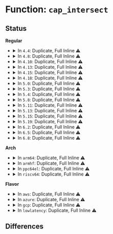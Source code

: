 # Function: <code>cap_intersect</code>

## Status
<b>Regular</b>
<ul>
<li>
<details>
<summary>In <code>4.4</code>: Duplicate, Full Inline ⚠️</summary>

**Collision:** Static Duplication

**Inline:** Full

**Transformation:** False

**Instances:**

```
In kernel/kmod.c (ffffffff81096460)
Location: include/linux/capability.h:125
Inline: True
Inline callers:
  - kernel/kmod.c:call_usermodehelper_exec_async
  - kernel/kmod.c:call_usermodehelper_exec_async
```
```
In security/commoncap.c (ffffffff8133aa99)
Location: include/linux/capability.h:125
Inline: True
Inline callers:
  - security/commoncap.c:cap_capset
  - security/commoncap.c:cap_bprm_set_creds
  - security/commoncap.c:cap_bprm_set_creds
  - security/commoncap.c:cap_bprm_set_creds
  - security/commoncap.c:cap_bprm_set_creds
```
```
In security/apparmor/lsm.c (ffffffff81384332)
Location: include/linux/capability.h:125
Inline: True
Inline callers:
  - security/apparmor/lsm.c:apparmor_capget
  - security/apparmor/lsm.c:apparmor_capget
```
</details>
</li>
<li>
<details>
<summary>In <code>4.8</code>: Duplicate, Full Inline ⚠️</summary>

**Collision:** Static Duplication

**Inline:** Full

**Transformation:** False

**Instances:**

```
In kernel/kmod.c (ffffffff81099820)
Location: include/linux/capability.h:124
Inline: True
Inline callers:
  - kernel/kmod.c:call_usermodehelper_exec_async
  - kernel/kmod.c:call_usermodehelper_exec_async
```
```
In security/commoncap.c (ffffffff8137020c)
Location: include/linux/capability.h:124
Inline: True
Inline callers:
  - security/commoncap.c:cap_bprm_set_creds
  - security/commoncap.c:cap_bprm_set_creds
  - security/commoncap.c:cap_bprm_set_creds
  - security/commoncap.c:cap_bprm_set_creds
  - security/commoncap.c:cap_capset
  - security/commoncap.c:cap_capset
```
```
In security/apparmor/lsm.c (ffffffff813be171)
Location: include/linux/capability.h:124
Inline: True
Inline callers:
  - security/apparmor/lsm.c:apparmor_capget
  - security/apparmor/lsm.c:apparmor_capget
```
</details>
</li>
<li>
<details>
<summary>In <code>4.10</code>: Duplicate, Full Inline ⚠️</summary>

**Collision:** Static Duplication

**Inline:** Full

**Transformation:** False

**Instances:**

```
In kernel/kmod.c (ffffffff8109e7d0)
Location: include/linux/capability.h:124
Inline: True
Inline callers:
  - kernel/kmod.c:call_usermodehelper_exec_async
  - kernel/kmod.c:call_usermodehelper_exec_async
```
```
In security/commoncap.c (ffffffff81386a1c)
Location: include/linux/capability.h:124
Inline: True
Inline callers:
  - security/commoncap.c:cap_bprm_set_creds
  - security/commoncap.c:cap_bprm_set_creds
  - security/commoncap.c:cap_bprm_set_creds
  - security/commoncap.c:cap_bprm_set_creds
  - security/commoncap.c:cap_capset
  - security/commoncap.c:cap_capset
```
```
In security/apparmor/lsm.c (ffffffff813d55f1)
Location: include/linux/capability.h:124
Inline: True
Inline callers:
  - security/apparmor/lsm.c:apparmor_capget
  - security/apparmor/lsm.c:apparmor_capget
```
</details>
</li>
<li>
<details>
<summary>In <code>4.13</code>: Duplicate, Full Inline ⚠️</summary>

**Collision:** Static Duplication

**Inline:** Full

**Transformation:** False

**Instances:**

```
In kernel/kmod.c (ffffffff8109be34)
Location: include/linux/capability.h:124
Inline: True
Inline callers:
  - kernel/kmod.c:call_usermodehelper_exec_async
  - kernel/kmod.c:call_usermodehelper_exec_async
```
```
In security/commoncap.c (ffffffff8139b6ec)
Location: include/linux/capability.h:124
Inline: True
Inline callers:
  - security/commoncap.c:cap_bprm_set_creds
  - security/commoncap.c:cap_bprm_set_creds
  - security/commoncap.c:cap_bprm_set_creds
  - security/commoncap.c:cap_bprm_set_creds
  - security/commoncap.c:cap_capset
  - security/commoncap.c:cap_capset
```
```
In security/apparmor/lsm.c (ffffffff813e7f9d)
Location: include/linux/capability.h:124
Inline: True
Inline callers:
  - security/apparmor/lsm.c:apparmor_capget
  - security/apparmor/lsm.c:apparmor_capget
```
</details>
</li>
<li>
<details>
<summary>In <code>4.15</code>: Duplicate, Full Inline ⚠️</summary>

**Collision:** Static Duplication

**Inline:** Full

**Transformation:** False

**Instances:**

```
In kernel/umh.c (ffffffff810a2b24)
Location: include/linux/capability.h:125
Inline: True
Inline callers:
  - kernel/umh.c:call_usermodehelper_exec_async
  - kernel/umh.c:call_usermodehelper_exec_async
```
```
In security/commoncap.c (ffffffff813c0cfc)
Location: include/linux/capability.h:125
Inline: True
Inline callers:
  - security/commoncap.c:cap_bprm_set_creds
  - security/commoncap.c:cap_bprm_set_creds
  - security/commoncap.c:cap_bprm_set_creds
  - security/commoncap.c:cap_capset
  - security/commoncap.c:cap_capset
```
```
In security/apparmor/lsm.c (ffffffff8140f2d8)
Location: include/linux/capability.h:125
Inline: True
Inline callers:
  - security/apparmor/lsm.c:apparmor_capget
  - security/apparmor/lsm.c:apparmor_capget
```
</details>
</li>
<li>
<details>
<summary>In <code>4.18</code>: Duplicate, Full Inline ⚠️</summary>

**Collision:** Static Duplication

**Inline:** Full

**Transformation:** False

**Instances:**

```
In kernel/umh.c (ffffffff810a9886)
Location: include/linux/capability.h:125
Inline: True
Inline callers:
  - kernel/umh.c:call_usermodehelper_exec_async
  - kernel/umh.c:call_usermodehelper_exec_async
```
```
In security/commoncap.c (ffffffff813f1c6c)
Location: include/linux/capability.h:125
Inline: True
Inline callers:
  - security/commoncap.c:cap_bprm_set_creds
  - security/commoncap.c:cap_bprm_set_creds
  - security/commoncap.c:cap_bprm_set_creds
  - security/commoncap.c:cap_capset
  - security/commoncap.c:cap_capset
```
```
In security/apparmor/lsm.c (ffffffff814412d9)
Location: include/linux/capability.h:125
Inline: True
Inline callers:
  - security/apparmor/lsm.c:apparmor_capget
  - security/apparmor/lsm.c:apparmor_capget
```
</details>
</li>
<li>
<details>
<summary>In <code>5.0</code>: Duplicate, Full Inline ⚠️</summary>

**Collision:** Static Duplication

**Inline:** Full

**Transformation:** False

**Instances:**

```
In kernel/umh.c (ffffffff810b2526)
Location: include/linux/capability.h:125
Inline: True
Inline callers:
  - kernel/umh.c:call_usermodehelper_exec_async
  - kernel/umh.c:call_usermodehelper_exec_async
```
```
In security/commoncap.c (ffffffff8140cf3c)
Location: include/linux/capability.h:125
Inline: True
Inline callers:
  - security/commoncap.c:cap_bprm_set_creds
  - security/commoncap.c:cap_bprm_set_creds
  - security/commoncap.c:cap_bprm_set_creds
  - security/commoncap.c:cap_capset
  - security/commoncap.c:cap_capset
```
```
In security/apparmor/lsm.c (ffffffff8145e264)
Location: include/linux/capability.h:125
Inline: True
Inline callers:
  - security/apparmor/lsm.c:apparmor_capget
  - security/apparmor/lsm.c:apparmor_capget
```
</details>
</li>
<li>
<details>
<summary>In <code>5.3</code>: Duplicate, Full Inline ⚠️</summary>

**Collision:** Static Duplication

**Inline:** Full

**Transformation:** False

**Instances:**

```
In kernel/umh.c (ffffffff810b80b7)
Location: include/linux/capability.h:126
Inline: True
Inline callers:
  - kernel/umh.c:call_usermodehelper_exec_async
  - kernel/umh.c:call_usermodehelper_exec_async
```
```
In security/commoncap.c (ffffffff8143a0e9)
Location: include/linux/capability.h:126
Inline: True
Inline callers:
  - security/commoncap.c:cap_bprm_set_creds
  - security/commoncap.c:cap_bprm_set_creds
  - security/commoncap.c:cap_bprm_set_creds
  - security/commoncap.c:cap_capset
  - security/commoncap.c:cap_capset
```
```
In security/apparmor/lsm.c (ffffffff8148b845)
Location: include/linux/capability.h:126
Inline: True
Inline callers:
  - security/apparmor/lsm.c:apparmor_capget
  - security/apparmor/lsm.c:apparmor_capget
```
</details>
</li>
<li>
<details>
<summary>In <code>5.4</code>: Duplicate, Full Inline ⚠️</summary>

**Collision:** Static Duplication

**Inline:** Full

**Transformation:** False

**Instances:**

```
In kernel/umh.c (ffffffff810be5b7)
Location: include/linux/capability.h:126
Inline: True
Inline callers:
  - kernel/umh.c:call_usermodehelper_exec_async
  - kernel/umh.c:call_usermodehelper_exec_async
```
```
In security/commoncap.c (ffffffff81453f59)
Location: include/linux/capability.h:126
Inline: True
Inline callers:
  - security/commoncap.c:cap_bprm_set_creds
  - security/commoncap.c:cap_bprm_set_creds
  - security/commoncap.c:cap_bprm_set_creds
  - security/commoncap.c:cap_capset
  - security/commoncap.c:cap_capset
```
```
In security/apparmor/lsm.c (ffffffff814a5705)
Location: include/linux/capability.h:126
Inline: True
Inline callers:
  - security/apparmor/lsm.c:apparmor_capget
  - security/apparmor/lsm.c:apparmor_capget
```
</details>
</li>
<li>
<details>
<summary>In <code>5.8</code>: Duplicate, Full Inline ⚠️</summary>

**Collision:** Static Duplication

**Inline:** Full

**Transformation:** False

**Instances:**

```
In kernel/umh.c (ffffffff810c5a64)
Location: include/linux/capability.h:126
Inline: True
Inline callers:
  - kernel/umh.c:call_usermodehelper_exec_async
  - kernel/umh.c:call_usermodehelper_exec_async
```
```
In security/commoncap.c (ffffffff814a6a0b)
Location: include/linux/capability.h:126
Inline: True
Inline callers:
  - security/commoncap.c:cap_bprm_creds_from_file
  - security/commoncap.c:cap_bprm_creds_from_file
  - security/commoncap.c:cap_bprm_creds_from_file
  - security/commoncap.c:cap_bprm_creds_from_file
  - security/commoncap.c:cap_capset
  - security/commoncap.c:cap_capset
  - security/commoncap.c:cap_capset
```
```
In security/apparmor/lsm.c (ffffffff81500cb7)
Location: include/linux/capability.h:126
Inline: True
Inline callers:
  - security/apparmor/lsm.c:apparmor_capget
  - security/apparmor/lsm.c:apparmor_capget
```
</details>
</li>
<li>
<details>
<summary>In <code>5.11</code>: Duplicate, Full Inline ⚠️</summary>

**Collision:** Static Duplication

**Inline:** Full

**Transformation:** False

**Instances:**

```
In kernel/umh.c (ffffffff810c0d60)
Location: include/linux/capability.h:126
Inline: True
Inline callers:
  - kernel/umh.c:call_usermodehelper_exec_async
  - kernel/umh.c:call_usermodehelper_exec_async
```
```
In security/commoncap.c (ffffffff814c3fbb)
Location: include/linux/capability.h:126
Inline: True
Inline callers:
  - security/commoncap.c:cap_bprm_creds_from_file
  - security/commoncap.c:cap_bprm_creds_from_file
  - security/commoncap.c:cap_bprm_creds_from_file
  - security/commoncap.c:cap_bprm_creds_from_file
  - security/commoncap.c:cap_capset
  - security/commoncap.c:cap_capset
  - security/commoncap.c:cap_capset
```
```
In security/apparmor/lsm.c (ffffffff8151dffc)
Location: include/linux/capability.h:126
Inline: True
Inline callers:
  - security/apparmor/lsm.c:apparmor_capget
  - security/apparmor/lsm.c:apparmor_capget
```
</details>
</li>
<li>
<details>
<summary>In <code>5.13</code>: Duplicate, Full Inline ⚠️</summary>

**Collision:** Static Duplication

**Inline:** Full

**Transformation:** False

**Instances:**

```
In kernel/umh.c (ffffffff810c2760)
Location: include/linux/capability.h:126
Inline: True
Inline callers:
  - kernel/umh.c:call_usermodehelper_exec_async
  - kernel/umh.c:call_usermodehelper_exec_async
```
```
In security/commoncap.c (ffffffff814ca2f9)
Location: include/linux/capability.h:126
Inline: True
Inline callers:
  - security/commoncap.c:cap_bprm_creds_from_file
  - security/commoncap.c:cap_bprm_creds_from_file
  - security/commoncap.c:cap_bprm_creds_from_file
  - security/commoncap.c:cap_bprm_creds_from_file
  - security/commoncap.c:cap_capset
  - security/commoncap.c:cap_capset
  - security/commoncap.c:cap_capset
```
```
In security/apparmor/lsm.c (ffffffff815247f8)
Location: include/linux/capability.h:126
Inline: True
Inline callers:
  - security/apparmor/lsm.c:apparmor_capget
  - security/apparmor/lsm.c:apparmor_capget
```
</details>
</li>
<li>
<details>
<summary>In <code>5.15</code>: Duplicate, Full Inline ⚠️</summary>

**Collision:** Static Duplication

**Inline:** Full

**Transformation:** False

**Instances:**

```
In kernel/umh.c (ffffffff810d52a0)
Location: include/linux/capability.h:126
Inline: True
Inline callers:
  - kernel/umh.c:call_usermodehelper_exec_async
  - kernel/umh.c:call_usermodehelper_exec_async
```
```
In security/commoncap.c (ffffffff81523101)
Location: include/linux/capability.h:126
Inline: True
Inline callers:
  - security/commoncap.c:cap_bprm_creds_from_file
  - security/commoncap.c:cap_bprm_creds_from_file
  - security/commoncap.c:cap_bprm_creds_from_file
  - security/commoncap.c:cap_bprm_creds_from_file
  - security/commoncap.c:cap_capset
  - security/commoncap.c:cap_capset
  - security/commoncap.c:cap_capset
```
```
In security/apparmor/lsm.c (ffffffff81582a88)
Location: include/linux/capability.h:126
Inline: True
Inline callers:
  - security/apparmor/lsm.c:apparmor_capget
  - security/apparmor/lsm.c:apparmor_capget
```
</details>
</li>
<li>
<details>
<summary>In <code>5.19</code>: Duplicate, Full Inline ⚠️</summary>

**Collision:** Static Duplication

**Inline:** Full

**Transformation:** False

**Instances:**

```
In kernel/umh.c (ffffffff810edaa0)
Location: include/linux/capability.h:126
Inline: True
Inline callers:
  - kernel/umh.c:proc_cap_handler
  - kernel/umh.c:proc_cap_handler
  - kernel/umh.c:call_usermodehelper_exec_async
  - kernel/umh.c:call_usermodehelper_exec_async
```
```
In security/commoncap.c (ffffffff815b59f9)
Location: include/linux/capability.h:126
Inline: True
Inline callers:
  - security/commoncap.c:cap_task_fix_setuid
  - security/commoncap.c:cap_bprm_creds_from_file
  - security/commoncap.c:cap_bprm_creds_from_file
  - security/commoncap.c:cap_bprm_creds_from_file
  - security/commoncap.c:cap_bprm_creds_from_file
  - security/commoncap.c:cap_capset
  - security/commoncap.c:cap_capset
  - security/commoncap.c:cap_capset
```
```
In security/apparmor/lsm.c (ffffffff81621f89)
Location: include/linux/capability.h:126
Inline: True
Inline callers:
  - security/apparmor/lsm.c:apparmor_capget
  - security/apparmor/lsm.c:apparmor_capget
```
</details>
</li>
<li>
<details>
<summary>In <code>6.2</code>: Duplicate, Full Inline ⚠️</summary>

**Collision:** Static Duplication

**Inline:** Full

**Transformation:** False

**Instances:**

```
In kernel/umh.c (ffffffff8110ef10)
Location: include/linux/capability.h:126
Inline: True
Inline callers:
  - kernel/umh.c:proc_cap_handler
  - kernel/umh.c:proc_cap_handler
  - kernel/umh.c:call_usermodehelper_exec_async
  - kernel/umh.c:call_usermodehelper_exec_async
```
```
In security/commoncap.c (ffffffff81660ae9)
Location: include/linux/capability.h:126
Inline: True
Inline callers:
  - security/commoncap.c:cap_task_fix_setuid
  - security/commoncap.c:cap_bprm_creds_from_file
  - security/commoncap.c:cap_bprm_creds_from_file
  - security/commoncap.c:cap_bprm_creds_from_file
  - security/commoncap.c:cap_bprm_creds_from_file
  - security/commoncap.c:cap_capset
  - security/commoncap.c:cap_capset
  - security/commoncap.c:cap_capset
```
```
In security/apparmor/lsm.c (ffffffff816d58a9)
Location: include/linux/capability.h:126
Inline: True
Inline callers:
  - security/apparmor/lsm.c:apparmor_capget
  - security/apparmor/lsm.c:apparmor_capget
```
</details>
</li>
<li>
<details>
<summary>In <code>6.5</code>: Duplicate, Full Inline ⚠️</summary>

**Collision:** Static Duplication

**Inline:** Full

**Transformation:** False

**Instances:**

```
In kernel/umh.c (ffffffff8111b3c3)
Location: include/linux/capability.h:83
Inline: True
Inline callers:
  - kernel/umh.c:proc_cap_handler
  - kernel/umh.c:call_usermodehelper_exec_async
  - kernel/umh.c:call_usermodehelper_exec_async
```
```
In security/commoncap.c (ffffffff81699677)
Location: include/linux/capability.h:83
Inline: True
Inline callers:
  - security/commoncap.c:cap_task_fix_setuid
  - security/commoncap.c:cap_bprm_creds_from_file
  - security/commoncap.c:cap_bprm_creds_from_file
  - security/commoncap.c:cap_bprm_creds_from_file
  - security/commoncap.c:cap_bprm_creds_from_file
  - security/commoncap.c:cap_capset
  - security/commoncap.c:cap_capset
  - security/commoncap.c:cap_capset
```
```
In security/apparmor/lsm.c (ffffffff8170ea52)
Location: include/linux/capability.h:83
Inline: True
Inline callers:
  - security/apparmor/lsm.c:apparmor_capget
  - security/apparmor/lsm.c:apparmor_capget
```
</details>
</li>
<li>
<details>
<summary>In <code>6.8</code>: Duplicate, Full Inline ⚠️</summary>

**Collision:** Static Duplication

**Inline:** Full

**Transformation:** False

**Instances:**

```
In kernel/umh.c (ffffffff81124ea3)
Location: include/linux/capability.h:83
Inline: True
Inline callers:
  - kernel/umh.c:proc_cap_handler
  - kernel/umh.c:call_usermodehelper_exec_async
  - kernel/umh.c:call_usermodehelper_exec_async
```
```
In security/commoncap.c (ffffffff816d5d27)
Location: include/linux/capability.h:83
Inline: True
Inline callers:
  - security/commoncap.c:cap_task_fix_setuid
  - security/commoncap.c:cap_bprm_creds_from_file
  - security/commoncap.c:cap_bprm_creds_from_file
  - security/commoncap.c:cap_bprm_creds_from_file
  - security/commoncap.c:cap_bprm_creds_from_file
  - security/commoncap.c:cap_capset
  - security/commoncap.c:cap_capset
  - security/commoncap.c:cap_capset
```
```
In security/apparmor/lsm.c (ffffffff8174cac0)
Location: include/linux/capability.h:83
Inline: True
Inline callers:
  - security/apparmor/lsm.c:apparmor_capget
  - security/apparmor/lsm.c:apparmor_capget
```
</details>
</li>
</ul>
<b>Arch</b>
<ul>
<li>
<details>
<summary>In <code>arm64</code>: Duplicate, Full Inline ⚠️</summary>

**Collision:** Static Duplication

**Inline:** Full

**Transformation:** False

**Instances:**

```
In kernel/umh.c (ffff80001011b1c8)
Location: include/linux/capability.h:126
Inline: True
Inline callers:
  - kernel/umh.c:call_usermodehelper_exec_async
  - kernel/umh.c:call_usermodehelper_exec_async
```
```
In security/commoncap.c (ffff80001053f09c)
Location: include/linux/capability.h:126
Inline: True
Inline callers:
  - security/commoncap.c:cap_bprm_set_creds
  - security/commoncap.c:cap_bprm_set_creds
  - security/commoncap.c:cap_bprm_set_creds
  - security/commoncap.c:cap_capset
  - security/commoncap.c:cap_capset
```
```
In security/apparmor/lsm.c (ffff80001059ba48)
Location: include/linux/capability.h:126
Inline: True
Inline callers:
  - security/apparmor/lsm.c:apparmor_capget
  - security/apparmor/lsm.c:apparmor_capget
```
</details>
</li>
<li>
<details>
<summary>In <code>armhf</code>: Duplicate, Full Inline ⚠️</summary>

**Collision:** Static Duplication

**Inline:** Full

**Transformation:** False

**Instances:**

```
In kernel/umh.c (c036f5f8)
Location: include/linux/capability.h:126
Inline: True
Inline callers:
  - kernel/umh.c:call_usermodehelper_exec_async
  - kernel/umh.c:call_usermodehelper_exec_async
```
```
In security/commoncap.c (c06f5074)
Location: include/linux/capability.h:126
Inline: True
Inline callers:
  - security/commoncap.c:cap_bprm_set_creds
  - security/commoncap.c:cap_bprm_set_creds
  - security/commoncap.c:cap_bprm_set_creds
  - security/commoncap.c:cap_bprm_set_creds
  - security/commoncap.c:cap_capset
  - security/commoncap.c:cap_capset
```
```
In security/apparmor/lsm.c (c074c95c)
Location: include/linux/capability.h:126
Inline: True
Inline callers:
  - security/apparmor/lsm.c:apparmor_capget
  - security/apparmor/lsm.c:apparmor_capget
```
</details>
</li>
<li>
<details>
<summary>In <code>ppc64el</code>: Duplicate, Full Inline ⚠️</summary>

**Collision:** Static Duplication

**Inline:** Full

**Transformation:** False

**Instances:**

```
In kernel/umh.c (c000000000162890)
Location: include/linux/capability.h:126
Inline: True
Inline callers:
  - kernel/umh.c:call_usermodehelper_exec_async
  - kernel/umh.c:call_usermodehelper_exec_async
```
```
In security/commoncap.c (c00000000068fa10)
Location: include/linux/capability.h:126
Inline: True
Inline callers:
  - security/commoncap.c:cap_bprm_set_creds
  - security/commoncap.c:cap_bprm_set_creds
  - security/commoncap.c:cap_bprm_set_creds
  - security/commoncap.c:cap_capset
  - security/commoncap.c:cap_capset
```
```
In security/apparmor/lsm.c (c000000000714850)
Location: include/linux/capability.h:126
Inline: True
Inline callers:
  - security/apparmor/lsm.c:apparmor_capget
  - security/apparmor/lsm.c:apparmor_capget
```
</details>
</li>
<li>
<details>
<summary>In <code>riscv64</code>: Duplicate, Full Inline ⚠️</summary>

**Collision:** Static Duplication

**Inline:** Full

**Transformation:** False

**Instances:**

```
In kernel/umh.c (ffffffe0000d5816)
Location: include/linux/capability.h:126
Inline: True
Inline callers:
  - kernel/umh.c:call_usermodehelper_exec_async
  - kernel/umh.c:call_usermodehelper_exec_async
```
```
In security/commoncap.c (ffffffe00039c652)
Location: include/linux/capability.h:126
Inline: True
Inline callers:
  - security/commoncap.c:cap_bprm_set_creds
  - security/commoncap.c:cap_bprm_set_creds
  - security/commoncap.c:cap_bprm_set_creds
  - security/commoncap.c:cap_capset
  - security/commoncap.c:cap_capset
  - security/commoncap.c:cap_raise_fs_set
```
```
In security/apparmor/lsm.c (ffffffe0003e8ac2)
Location: include/linux/capability.h:126
Inline: True
Inline callers:
  - security/apparmor/lsm.c:apparmor_capget
  - security/apparmor/lsm.c:apparmor_capget
```
</details>
</li>
</ul>
<b>Flavor</b>
<ul>
<li>
<details>
<summary>In <code>aws</code>: Duplicate, Full Inline ⚠️</summary>

**Collision:** Static Duplication

**Inline:** Full

**Transformation:** False

**Instances:**

```
In kernel/umh.c (ffffffff810b8927)
Location: include/linux/capability.h:126
Inline: True
Inline callers:
  - kernel/umh.c:call_usermodehelper_exec_async
  - kernel/umh.c:call_usermodehelper_exec_async
```
```
In security/commoncap.c (ffffffff8144c539)
Location: include/linux/capability.h:126
Inline: True
Inline callers:
  - security/commoncap.c:cap_bprm_set_creds
  - security/commoncap.c:cap_bprm_set_creds
  - security/commoncap.c:cap_bprm_set_creds
  - security/commoncap.c:cap_capset
  - security/commoncap.c:cap_capset
```
```
In security/apparmor/lsm.c (ffffffff8149dce5)
Location: include/linux/capability.h:126
Inline: True
Inline callers:
  - security/apparmor/lsm.c:apparmor_capget
  - security/apparmor/lsm.c:apparmor_capget
```
</details>
</li>
<li>
<details>
<summary>In <code>azure</code>: Duplicate, Full Inline ⚠️</summary>

**Collision:** Static Duplication

**Inline:** Full

**Transformation:** False

**Instances:**

```
In kernel/umh.c (ffffffff810a7261)
Location: include/linux/capability.h:126
Inline: True
Inline callers:
  - kernel/umh.c:call_usermodehelper_exec_async
  - kernel/umh.c:call_usermodehelper_exec_async
```
```
In security/commoncap.c (ffffffff8143cf89)
Location: include/linux/capability.h:126
Inline: True
Inline callers:
  - security/commoncap.c:cap_bprm_set_creds
  - security/commoncap.c:cap_bprm_set_creds
  - security/commoncap.c:cap_bprm_set_creds
  - security/commoncap.c:cap_capset
  - security/commoncap.c:cap_capset
```
```
In security/apparmor/lsm.c (ffffffff8148e705)
Location: include/linux/capability.h:126
Inline: True
Inline callers:
  - security/apparmor/lsm.c:apparmor_capget
  - security/apparmor/lsm.c:apparmor_capget
```
</details>
</li>
<li>
<details>
<summary>In <code>gcp</code>: Duplicate, Full Inline ⚠️</summary>

**Collision:** Static Duplication

**Inline:** Full

**Transformation:** False

**Instances:**

```
In kernel/umh.c (ffffffff810b7e87)
Location: include/linux/capability.h:126
Inline: True
Inline callers:
  - kernel/umh.c:call_usermodehelper_exec_async
  - kernel/umh.c:call_usermodehelper_exec_async
```
```
In security/commoncap.c (ffffffff814485d9)
Location: include/linux/capability.h:126
Inline: True
Inline callers:
  - security/commoncap.c:cap_bprm_set_creds
  - security/commoncap.c:cap_bprm_set_creds
  - security/commoncap.c:cap_bprm_set_creds
  - security/commoncap.c:cap_capset
  - security/commoncap.c:cap_capset
```
```
In security/apparmor/lsm.c (ffffffff81499d85)
Location: include/linux/capability.h:126
Inline: True
Inline callers:
  - security/apparmor/lsm.c:apparmor_capget
  - security/apparmor/lsm.c:apparmor_capget
```
</details>
</li>
<li>
<details>
<summary>In <code>lowlatency</code>: Duplicate, Full Inline ⚠️</summary>

**Collision:** Static Duplication

**Inline:** Full

**Transformation:** False

**Instances:**

```
In kernel/umh.c (ffffffff810c006e)
Location: include/linux/capability.h:126
Inline: True
Inline callers:
  - kernel/umh.c:call_usermodehelper_exec_async
  - kernel/umh.c:call_usermodehelper_exec_async
```
```
In security/commoncap.c (ffffffff8145f9a9)
Location: include/linux/capability.h:126
Inline: True
Inline callers:
  - security/commoncap.c:cap_bprm_set_creds
  - security/commoncap.c:cap_bprm_set_creds
  - security/commoncap.c:cap_bprm_set_creds
  - security/commoncap.c:cap_capset
  - security/commoncap.c:cap_capset
```
```
In security/apparmor/lsm.c (ffffffff814b2a51)
Location: include/linux/capability.h:126
Inline: True
Inline callers:
  - security/apparmor/lsm.c:apparmor_capget
  - security/apparmor/lsm.c:apparmor_capget
```
</details>
</li>
</ul>

## Differences
